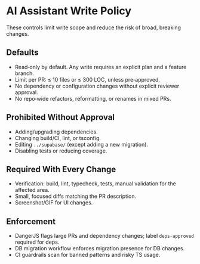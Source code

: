 # AI Assistant Write Policy

These controls limit write scope and reduce the risk of broad, breaking changes.

## Defaults
- Read‑only by default. Any write requires an explicit plan and a feature branch.
- Limit per PR: ≤ 10 files or ≤ 300 LOC, unless pre‑approved.
- No dependency or configuration changes without explicit reviewer approval.
- No repo‑wide refactors, reformatting, or renames in mixed PRs.

## Prohibited Without Approval
- Adding/upgrading dependencies.
- Changing build/CI, lint, or tsconfig.
- Editing `../supabase/` (except adding a new migration).
- Disabling tests or reducing coverage.

## Required With Every Change
- Verification: build, lint, typecheck, tests, manual validation for the affected area.
- Small, focused diffs matching the PR description.
- Screenshot/GIF for UI changes.

## Enforcement
- DangerJS flags large PRs and dependency changes; label `deps-approved` required for deps.
- DB migration workflow enforces migration presence for DB changes.
- CI guardrails scan for banned patterns and risky TS usage.
